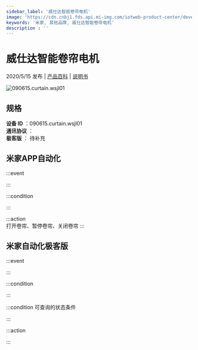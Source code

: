 ```yaml
---
sidebar_label: '威仕达智能卷帘电机'
image: 'https://cdn.cnbj1.fds.api.mi-img.com/iotweb-product-center/developer_1583923064077ZI24GZzr.png?GalaxyAccessKeyId=AKVGLQWBOVIRQ3XLEW&Expires=9223372036854775807&Signature=ccm6w1LypsQJ35/oKRu8/MPbBZk='
keywords: '米家, 其他品牌, 威仕达智能卷帘电机'
description : ''
---
```

# 威仕达智能卷帘电机

2020/5/15 发布 | [产品百科](https://home.mi.com/webapp/content/baike/product/index.html?model=090615.curtain.wsjl01/) | [说明书](https://home.mi.com/views/introduction.html?model=090615.curtain.wsjl01&region=cn)

![090615.curtain.wsjl01](https://cdn.cnbj1.fds.api.mi-img.com/iotweb-product-center/developer_1583923064077ZI24GZzr.png?GalaxyAccessKeyId=AKVGLQWBOVIRQ3XLEW&Expires=9223372036854775807&Signature=ccm6w1LypsQJ35/oKRu8/MPbBZk=)

## 规格  
> 
**设备 ID** ：090615.curtain.wsjl01  
**通讯协议** ：  
**极客版**  ： 待补充 


## 米家APP自动化  

:::event  

:::

:::condition  

:::

:::action   
打开卷帘、暂停卷帘、关闭卷帘
:::

## 米家自动化极客版  

:::event  

:::

:::condition  

:::

:::condition 可查询的状态条件  

:::

:::action  

:::

        
